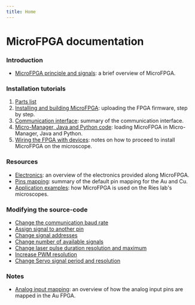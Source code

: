 ```yaml
---
title: Home
---
```


# MicroFPGA documentation

### Introduction

- [MicroFPGA principle and signals](principle.md): a brief overview of MicroFPGA.

### Installation tutorials

1. [Parts list](1_parts_list.md)
2. [Installing and building MicroFPGA](2_installing_microfpga.md): uploading the FPGA firmware, step by step.
3. [Communication interface](register_interface.md): summary of the communication interface.
4. [Micro-Manager, Java and Python code](3_mm_java_python.md): loading MicroFPGA in Micro-Manager, Java and Python.
5. [Wiring the FPGA with devices](4_wiring.md): notes on how to proceed to install MicroFPGA on the microscope.

### Resources

- [Electronics](resource1_electronics.md): an overview of the electronics provided along MicroFPGA.
- [Pins mapping](resource3_pins_br.md): summary of the default pin mapping for the Au and Cu.
- [Application examples](resource5_application.md): how MicroFPGA is used on the Ries lab's microscopes.

### Modifying the source-code

- [Change the communication baud rate](tuto1_baudrate.md)
- [Assign signal to another pin](tuto2_pins.md)
- [Change signal addresses](tuto3_addresses.md)
- [Change number of available signals](tuto4_number_signals.md)
- [Change laser pulse duration resolution and maximum](tuto5_laser.md)
- [Increase PWM resolution](tuto6_pwm.md)
- [Change Servo signal period and resolution](tuto7_servo.md)

### Notes

- [Analog input mapping](ai_mapping.md): an overview of how the analog input pins are mapped in the Au FPGA.

